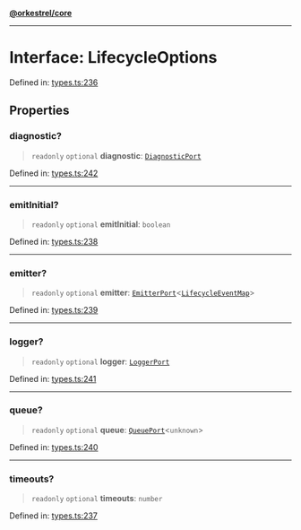 [**@orkestrel/core**](../index.md)

***

# Interface: LifecycleOptions

Defined in: [types.ts:236](https://github.com/orkestrel/core/blob/98df1af1b029ad0f39e413b90869151f4152e5dd/src/types.ts#L236)

## Properties

### diagnostic?

> `readonly` `optional` **diagnostic**: [`DiagnosticPort`](DiagnosticPort.md)

Defined in: [types.ts:242](https://github.com/orkestrel/core/blob/98df1af1b029ad0f39e413b90869151f4152e5dd/src/types.ts#L242)

***

### emitInitial?

> `readonly` `optional` **emitInitial**: `boolean`

Defined in: [types.ts:238](https://github.com/orkestrel/core/blob/98df1af1b029ad0f39e413b90869151f4152e5dd/src/types.ts#L238)

***

### emitter?

> `readonly` `optional` **emitter**: [`EmitterPort`](EmitterPort.md)\<[`LifecycleEventMap`](../type-aliases/LifecycleEventMap.md)\>

Defined in: [types.ts:239](https://github.com/orkestrel/core/blob/98df1af1b029ad0f39e413b90869151f4152e5dd/src/types.ts#L239)

***

### logger?

> `readonly` `optional` **logger**: [`LoggerPort`](LoggerPort.md)

Defined in: [types.ts:241](https://github.com/orkestrel/core/blob/98df1af1b029ad0f39e413b90869151f4152e5dd/src/types.ts#L241)

***

### queue?

> `readonly` `optional` **queue**: [`QueuePort`](QueuePort.md)\<`unknown`\>

Defined in: [types.ts:240](https://github.com/orkestrel/core/blob/98df1af1b029ad0f39e413b90869151f4152e5dd/src/types.ts#L240)

***

### timeouts?

> `readonly` `optional` **timeouts**: `number`

Defined in: [types.ts:237](https://github.com/orkestrel/core/blob/98df1af1b029ad0f39e413b90869151f4152e5dd/src/types.ts#L237)
